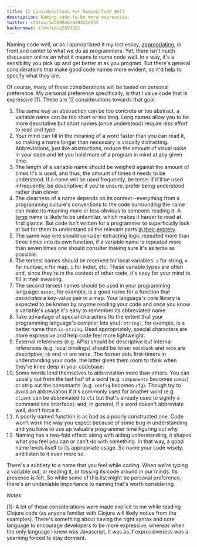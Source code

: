 ```yaml
---
title: 12 Considerations For Naming Code Well
description: Naming code to be more expressive.
twitter: status/1250904679204216835
hackernews: item?id=22893951
---
```


Naming code well, or as I appropriated it my last essay, [appropriating](/appropriating), is front and center to what we do as programmers. Yet, there isn't much discussion online on what it means to name code well. In a way, it's a sensibility you pick up and get better at as you program. But there's general considerations that make good code names more evident, so it'd help to specify what they are. 

Of course, many of these considerations will be based on personal preference. My personal preference specifically, is that I value code that is expressive [1]. These are 12 considerations towards that goal: 

1. The same way an abstraction can be too concrete or too abstract, a variable name can be too short or too long. Long names allow you to be more descriptive but short names (once understood) require less effort to read and type.
2. Your mind can fill in the meaning of a word faster than you can read it, so making a name longer than necessary is visually distracting. Abbreviations, just like abstractions, reduce the amount of visual noise in your code and let you hold more of a program in mind at any given time.
3. The length of a variable name should be weighed against the amount of times it's is used, and thus, the amount of times it needs to be understood. If a name will be used frequently, be terse; if it'll be used infrequently, be descriptive; if you're unsure, prefer being understood rather than clever. 
4. The clearness of a name depends on its context--everything from a programming culture's conventions to the code surrounding the name can make its meaning more or less obvious to someone reading it. A [terse](/lisp-terse) name is likely to be unfamiliar, which makes it harder to read at first glance. But code isn't written for a programmer to superficially look at but for them to understand all the relevant parts [in their entirety](http://www.paulgraham.com/power.html).
5. The same way one should consider extracting logic repeated more than three times into its own function, if a variable name is repeated more than seven times one should consider making sure it's as terse as possible.
6. The tersest names should be reserved for local variables: `s` for string, `n` for number, `m` for map, `i` for index, etc.  These variable types are often and, since they're in the context of other code, it's easy for your mind to fill in their meaning.
7.  The second tersest names should be used in your programming language: `assoc`, for example, is a good name for a function that *associates* a key-value pair in a map. Your language's core library is expected to be known by anyone reading your code and once you know a variable's usage it's easy to remember its abbreviated name.
8.  Take advantage of special characters (to the extent that your programming language's compiler lets you): `string?`, for example, is a better name than `is-string`. Used appropriately, special characters are more expressive and help code feel more lightweight.
9.  External references (e.g. APIs) should be descriptive but internal references (e.g. local bindings) should be terse: `notebook` and `note` are descriptive; `nb` and `nt` are terse. The former aids first-timers in understanding your code, the latter gives them room to think when they're knee deep in your codebase.
10. Some words lend themselves to abbreviation more than others. You can usually cut from the last half of a word (e.g. `components` becomes `comps`) or strip out the consonants (e.g. `config` becomes `cfg`). Though try to avoid an abbreviation if it's commonly used for another word (e.g. `client` can be abbreviated to `cli` but that's already used to signify a command line interface); and, in general, if a word doesn't abbreviate well, don't force it.
11. A poorly named function is as bad as a poorly constructed one. Code won't work the way you expect because of some bug in understanding and you have to use up valuable programmer time figuring out why. 
12. Naming has a two-fold effect: along with aiding understanding, it shapes what you feel you can or can't do with something.  In that way, a good name lends itself to its appropriate usage. So name your code wisely, and listen to it even more so.

There's a subtlety to a name that you feel while coding. When we're typing a variable out, or reading it, or tossing its code around in our minds. Its presence is felt. So while some of this list might be personal preference, there's an undeniable importance to naming that's worth considering.

*Notes*

[1]: A lot of these considerations were made explicit to me while reading Clojure code (as anyone familiar with Clojure will likely notice from the examples). There's something about having the right syntax and core language to encourage developers to be more expressive, whereas when the only language I knew was Javascript, it was as if expressiveness was a yearning forced to stay dormant.
